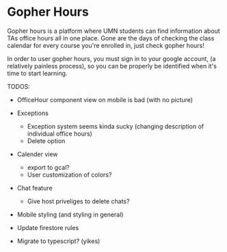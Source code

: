 # Gopher Hours

Gopher hours is a platform where UMN students can find information about
TAs office hours all in one place. Gone are the days of checking the
class calendar for every course you're enrolled in, just check
gopher hours!

In order to user gopher hours, you must sign in to your google account,
(a relatively painless process), so you can be properly be identified when it's
time to start learning.

TODOS:
* OfficeHour component view on mobile is bad (with no picture)
* Exceptions
  * Exception system seems kinda sucky (changing description of individual office hours)
  * Delete option
* Calender view
  * export to gcal?
  * User customization of colors?
* Chat feature
  * Give host priveliges to delete chats?

* Mobile styling (and styling in general)
* Update firestore rules
* Migrate to typescript? (yikes)